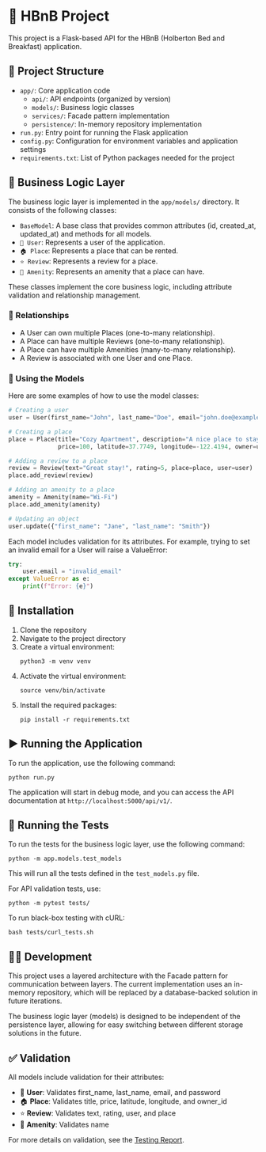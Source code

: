# 🏨 HBnB Project

This project is a Flask-based API for the HBnB (Holberton Bed and Breakfast) application.

## 📁 Project Structure

- `app/`: Core application code
  - `api/`: API endpoints (organized by version)
  - `models/`: Business logic classes
  - `services/`: Facade pattern implementation
  - `persistence/`: In-memory repository implementation
- `run.py`: Entry point for running the Flask application
- `config.py`: Configuration for environment variables and application settings
- `requirements.txt`: List of Python packages needed for the project

## 💼 Business Logic Layer

The business logic layer is implemented in the `app/models/` directory. It consists of the following classes:

- `BaseModel`: A base class that provides common attributes (id, created_at, updated_at) and methods for all models.
- `👤 User`: Represents a user of the application.
- `🏠 Place`: Represents a place that can be rented.
- `⭐ Review`: Represents a review for a place.
- `🛁 Amenity`: Represents an amenity that a place can have.

These classes implement the core business logic, including attribute validation and relationship management.

### 🔄 Relationships

- A User can own multiple Places (one-to-many relationship).
- A Place can have multiple Reviews (one-to-many relationship).
- A Place can have multiple Amenities (many-to-many relationship).
- A Review is associated with one User and one Place.

### 🧩 Using the Models

Here are some examples of how to use the model classes:

```python
# Creating a user
user = User(first_name="John", last_name="Doe", email="john.doe@example.com")

# Creating a place
place = Place(title="Cozy Apartment", description="A nice place to stay", 
              price=100, latitude=37.7749, longitude=-122.4194, owner=user)

# Adding a review to a place
review = Review(text="Great stay!", rating=5, place=place, user=user)
place.add_review(review)

# Adding an amenity to a place
amenity = Amenity(name="Wi-Fi")
place.add_amenity(amenity)

# Updating an object
user.update({"first_name": "Jane", "last_name": "Smith"})
```

Each model includes validation for its attributes. For example, trying to set an invalid email for a User will raise a ValueError:

```python
try:
    user.email = "invalid_email"
except ValueError as e:
    print(f"Error: {e}")
```

## 🚀 Installation

1. Clone the repository
2. Navigate to the project directory
3. Create a virtual environment:
   ```
   python3 -m venv venv
   ```
4. Activate the virtual environment:
   ```
   source venv/bin/activate
   ```
5. Install the required packages:
   ```
   pip install -r requirements.txt
   ```

## ▶️ Running the Application

To run the application, use the following command:

```
python run.py
```

The application will start in debug mode, and you can access the API documentation at `http://localhost:5000/api/v1/`.

## 🧪 Running the Tests

To run the tests for the business logic layer, use the following command:

```
python -m app.models.test_models
```

This will run all the tests defined in the `test_models.py` file.

For API validation tests, use:

```
python -m pytest tests/
```

To run black-box testing with cURL:

```
bash tests/curl_tests.sh
```

## 👨‍💻 Development

This project uses a layered architecture with the Facade pattern for communication between layers. The current implementation uses an in-memory repository, which will be replaced by a database-backed solution in future iterations.

The business logic layer (models) is designed to be independent of the persistence layer, allowing for easy switching between different storage solutions in the future.

## ✅ Validation

All models include validation for their attributes:

- 👤 **User**: Validates first_name, last_name, email, and password
- 🏠 **Place**: Validates title, price, latitude, longitude, and owner_id
- ⭐ **Review**: Validates text, rating, user, and place
- 🛁 **Amenity**: Validates name

For more details on validation, see the [Testing Report](testing_report.md).
